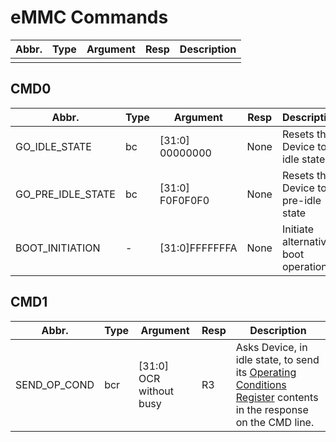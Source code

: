 # eMMC Commands

| Abbr. | Type  | Argument | Resp | Description |
| -- | --  | -- | -- | -- |
| | | | | |

## CMD0

| Abbr. | Type  | Argument | Resp | Description |
| -- | --  | -- | -- | -- |
| GO_IDLE_STATE | bc | [31:0] 00000000 | None | Resets the Device to idle state |
| GO_PRE_IDLE_STATE | bc | [31:0] F0F0F0F0 | None | Resets the Device to pre-idle state |
| BOOT_INITIATION | - | [31:0]FFFFFFFA | None | Initiate alternative boot operation |

## CMD1

| Abbr. | Type  | Argument | Resp | Description |
| -- | --  | -- | -- | -- |
| SEND_OP_COND | bcr | [31:0] OCR without busy | R3 | Asks Device, in idle state, to send its [Operating Conditions Register](/emmc_device_registers.html#ocr-register) contents in the response on the CMD line. |




